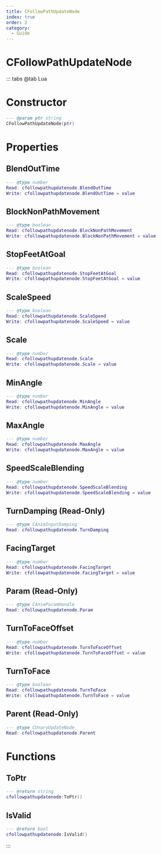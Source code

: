 ```yaml
---
title: CFollowPathUpdateNode
index: true
order: 2
category:
  - Guide
---
```


# CFollowPathUpdateNode

::: tabs
@tab Lua
# Constructor
```lua
--- @param ptr string
CFollowPathUpdateNode(ptr)
```
# Properties
## BlendOutTime 
```lua
--- @type number
Read: cfollowpathupdatenode.BlendOutTime
Write: cfollowpathupdatenode.BlendOutTime = value
```
## BlockNonPathMovement 
```lua
--- @type boolean
Read: cfollowpathupdatenode.BlockNonPathMovement
Write: cfollowpathupdatenode.BlockNonPathMovement = value
```
## StopFeetAtGoal 
```lua
--- @type boolean
Read: cfollowpathupdatenode.StopFeetAtGoal
Write: cfollowpathupdatenode.StopFeetAtGoal = value
```
## ScaleSpeed 
```lua
--- @type boolean
Read: cfollowpathupdatenode.ScaleSpeed
Write: cfollowpathupdatenode.ScaleSpeed = value
```
## Scale 
```lua
--- @type number
Read: cfollowpathupdatenode.Scale
Write: cfollowpathupdatenode.Scale = value
```
## MinAngle 
```lua
--- @type number
Read: cfollowpathupdatenode.MinAngle
Write: cfollowpathupdatenode.MinAngle = value
```
## MaxAngle 
```lua
--- @type number
Read: cfollowpathupdatenode.MaxAngle
Write: cfollowpathupdatenode.MaxAngle = value
```
## SpeedScaleBlending 
```lua
--- @type number
Read: cfollowpathupdatenode.SpeedScaleBlending
Write: cfollowpathupdatenode.SpeedScaleBlending = value
```
## TurnDamping (Read-Only)
```lua
--- @type CAnimInputDamping
Read: cfollowpathupdatenode.TurnDamping
```
## FacingTarget 
```lua
--- @type number
Read: cfollowpathupdatenode.FacingTarget
Write: cfollowpathupdatenode.FacingTarget = value
```
## Param (Read-Only)
```lua
--- @type CAnimParamHandle
Read: cfollowpathupdatenode.Param
```
## TurnToFaceOffset 
```lua
--- @type number
Read: cfollowpathupdatenode.TurnToFaceOffset
Write: cfollowpathupdatenode.TurnToFaceOffset = value
```
## TurnToFace 
```lua
--- @type boolean
Read: cfollowpathupdatenode.TurnToFace
Write: cfollowpathupdatenode.TurnToFace = value
```
## Parent (Read-Only)
```lua
--- @type CUnaryUpdateNode
Read: cfollowpathupdatenode.Parent
```
# Functions
## ToPtr
```lua
--- @return string
cfollowpathupdatenode:ToPtr()
```
## IsValid
```lua
--- @return bool
cfollowpathupdatenode:IsValid()
```

:::